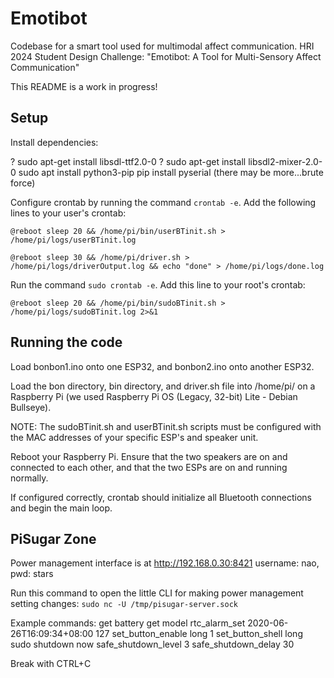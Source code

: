 # Emotibot

Codebase for a smart tool used for multimodal affect communication. HRI 2024 Student Design Challenge: "Emotibot: A Tool for Multi-Sensory Affect Communication"

This README is a work in progress!

## Setup

Install dependencies:

? sudo apt-get install libsdl-ttf2.0-0
? sudo apt-get install libsdl2-mixer-2.0-0
sudo apt install python3-pip
pip install pyserial
(there may be more...brute force)

Configure crontab by running the command `crontab -e`. Add the following lines to your user's crontab:

`@reboot sleep 20 && /home/pi/bin/userBTinit.sh > /home/pi/logs/userBTinit.log`

`@reboot sleep 30 && /home/pi/driver.sh > /home/pi/logs/driverOutput.log && echo "done" > /home/pi/logs/done.log`

Run the command `sudo crontab -e`. Add this line to your root's crontab:

`@reboot sleep 20 && /home/pi/bin/sudoBTinit.sh > /home/pi/logs/sudoBTinit.log 2>&1`

## Running the code

Load bonbon1.ino onto one ESP32, and bonbon2.ino onto another ESP32. 

Load the bon directory, bin directory, and driver.sh file into /home/pi/ on a Raspberry Pi (we used Raspberry Pi OS (Legacy, 32-bit) Lite - Debian Bullseye).

NOTE: The sudoBTinit.sh and userBTinit.sh scripts must be configured with the MAC addresses of your specific ESP's and speaker unit.

Reboot your Raspberry Pi. Ensure that the two speakers are on and connected to each other, and that the two ESPs are on and running normally.

If configured correctly, crontab should initialize all Bluetooth connections and begin the main loop.

## PiSugar Zone

Power management interface is at http://192.168.0.30:8421
username: nao, pwd: stars

Run this command to open the little CLI for making power management setting changes:
`sudo nc -U /tmp/pisugar-server.sock`

Example commands:
get battery
get model
rtc_alarm_set 2020-06-26T16:09:34+08:00 127
set_button_enable long 1
set_button_shell long sudo shutdown now
safe_shutdown_level 3
safe_shutdown_delay 30

Break with CTRL+C
